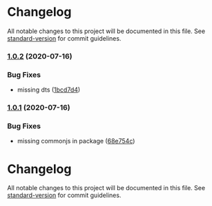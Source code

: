 # Changelog

All notable changes to this project will be documented in this file. See [standard-version](https://github.com/conventional-changelog/standard-version) for commit guidelines.

### [1.0.2](https://github.com/rdf-esm/clownface/compare/v1.0.1-esm...v1.0.2) (2020-07-16)


### Bug Fixes

* missing dts ([1bcd7d4](https://github.com/rdf-esm/clownface/commit/1bcd7d4b6f99f00e8d9846e0857efbb4e523df70))

### [1.0.1](https://github.com/rdf-esm/clownface/compare/v1.0.0-esm...v1.0.1) (2020-07-16)


### Bug Fixes

* missing commonjs in package ([68e754c](https://github.com/rdf-esm/clownface/commit/68e754ca3f0e046964cc27843419d5e7f3bf2a1f))

# Changelog

All notable changes to this project will be documented in this file. See [standard-version](https://github.com/conventional-changelog/standard-version) for commit guidelines.
